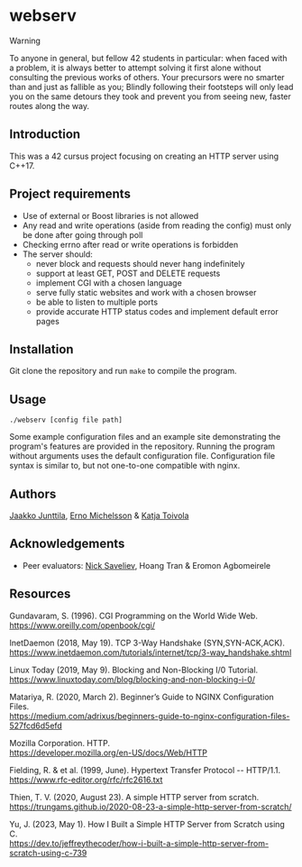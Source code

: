 # webserv

> [!WARNING]
> To anyone in general, but fellow 42 students in particular: when faced with a problem, it is always better to attempt solving it first alone without consulting the previous works of others. Your precursors were no smarter than and just as fallible as you; Blindly following their footsteps will only lead you on the same detours they took and prevent you from seeing new, faster routes along the way.

## Introduction

This was a 42 cursus project focusing on creating an HTTP server using C++17.

## Project requirements

- Use of external or Boost libraries is not allowed
- Any read and write operations (aside from reading the config) must only be done after going through poll
- Checking errno after read or write operations is forbidden
- The server should:
  - never block and requests should never hang indefinitely
  - support at least GET, POST and DELETE requests
  - implement CGI with a chosen language
  - serve fully static websites and work with a chosen browser
  - be able to listen to multiple ports
  - provide accurate HTTP status codes and implement default error pages

## Installation

Git clone the repository and run `make` to compile the program.

## Usage

`./webserv [config file path]`

Some example configuration files and an example site demonstrating the program's features are provided in the repository. Running the program without arguments uses the default configuration file. Configuration file syntax is similar to, but not one-to-one compatible with nginx.

## Authors

[Jaakko Junttila](https://github.com/kaulin), [Erno Michelsson](https://github.com/ernobyl) & [Katja Toivola](https://github.com/kootee)

## Acknowledgements

- Peer evaluators: [Nick Saveliev](https://github.com/FPyMEHTAPIU), Hoang Tran & Eromon Agbomeirele

## Resources
Gundavaram, S. (1996). CGI Programming on the World Wide Web.  
https://www.oreilly.com/openbook/cgi/

InetDaemon (2018, May 19). TCP 3-Way Handshake (SYN,SYN-ACK,ACK).  
https://www.inetdaemon.com/tutorials/internet/tcp/3-way_handshake.shtml

Linux Today (2019, May 9). Blocking and Non-Blocking I/0 Tutorial.  
https://www.linuxtoday.com/blog/blocking-and-non-blocking-i-0/

Matariya, R. (2020, March 2). Beginner’s Guide to NGINX Configuration Files.  
https://medium.com/adrixus/beginners-guide-to-nginx-configuration-files-527fcd6d5efd

Mozilla Corporation. HTTP.  
https://developer.mozilla.org/en-US/docs/Web/HTTP

Fielding, R. & et al. (1999, June). Hypertext Transfer Protocol -- HTTP/1.1.  
https://www.rfc-editor.org/rfc/rfc2616.txt

Thien, T. V. (2020, August 23). A simple HTTP server from scratch.  
https://trungams.github.io/2020-08-23-a-simple-http-server-from-scratch/

Yu, J. (2023, May 1). How I Built a Simple HTTP Server from Scratch using C.  
https://dev.to/jeffreythecoder/how-i-built-a-simple-http-server-from-scratch-using-c-739
